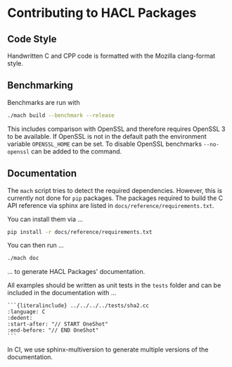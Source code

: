 # Contributing to HACL Packages

## Code Style

Handwritten C and CPP code is formatted with the Mozilla clang-format style.

## Benchmarking

Benchmarks are run with

```bash
./mach build --benchmark --release
```

This includes comparison with OpenSSL and therefore requires OpenSSL 3 to be
available.
If OpenSSL is not in the default path the environment variable `OPENSSL_HOME`
can be set.
To disable OpenSSL benchmarks `--no-openssl` can be added to the command.

## Documentation

The `mach` script tries to detect the required dependencies.
However, this is currently not done for `pip` packages.
The packages required to build the C API reference via sphinx are listed in `docs/reference/requirements.txt`.

You can install them via ...

```sh
pip install -r docs/reference/requirements.txt
```

You can then run ...

```sh
./mach doc
```

... to generate HACL Packages' documentation.

All examples should be written as unit tests in the `tests` folder and can be included in the documentation with ...

	```{literalinclude} ../../../../tests/sha2.cc
	:language: C
	:dedent:
	:start-after: "// START OneShot"
	:end-before: "// END OneShot"
	```
In CI, we use sphinx-multiversion to generate multiple versions of the documentation.
